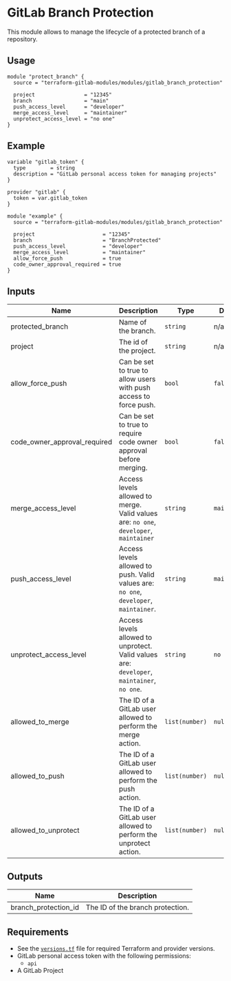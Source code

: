 # GitLab Branch Protection

This module allows to manage the lifecycle of a protected branch of a repository.

## Usage

```hcl
module "protect_branch" {
  source = "terraform-gitlab-modules/modules/gitlab_branch_protection"

  project                = "12345"
  branch                 = "main"
  push_access_level      = "developer"
  merge_access_level     = "maintainer"
  unprotect_access_level = "no one"
}
```

## Example

```hcl
variable "gitlab_token" {
  type        = string
  description = "GitLab personal access token for managing projects"
}

provider "gitlab" {
  token = var.gitlab_token
}

module "example" {
  source = "terraform-gitlab-modules/modules/gitlab_branch_protection"

  project                      = "12345"
  branch                       = "BranchProtected"
  push_access_level            = "developer"
  merge_access_level           = "maintainer"
  allow_force_push             = true
  code_owner_approval_required = true
}
```

<!-- BEGINNING OF PRE-COMMIT-TERRAFORM DOCS HOOK -->
## Inputs

| Name | Description | Type | Default | Required |
|------|-------------|------|---------|:--------:|
| protected\_branch | Name of the branch. | `string` | n/a | yes |
| project | The id of the project. | `string` | n/a | yes |
| allow\_force\_push | Can be set to true to allow users with push access to force push. | `bool` | `false` | no |
| code\_owner\_approval\_required | Can be set to true to require code owner approval before merging. | `bool` | `false` | no |
| merge\_access\_level | Access levels allowed to merge. Valid values are: `no one`, `developer`, `maintainer` | `string` | `maintainer` | no |
| push\_access\_level | Access levels allowed to push. Valid values are: `no one`, `developer`, `maintainer`. | `string` | `maintainer` | no |
| unprotect\_access\_level | Access levels allowed to unprotect. Valid values are: `developer`, `maintainer`, `no one`. | `string` | `no one` | no |
| allowed\_to\_merge | The ID of a GitLab user allowed to perform the merge action. | `list(number)` | `null` | no |
| allowed\_to\_push | The ID of a GitLab user allowed to perform the push action. | `list(number)` | `null` | no |
| allowed\_to\_unprotect | The ID of a GitLab user allowed to perform the unprotect action. | `list(number)` | `null` | no |

## Outputs

| Name | Description |
|------|-------------|
| branch\_protection\_id | The ID of the branch protection. |

<!-- END OF PRE-COMMIT-TERRAFORM DOCS HOOK -->

## Requirements

- See the [`versions.tf`](versions.tf) file for required Terraform and provider versions.
- GitLab personal access token with the following permissions:
    - `api`
- A GitLab Project
